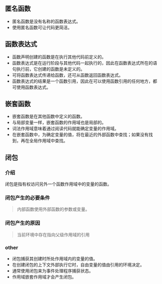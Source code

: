 ## 匿名函数

- 匿名函数是没有名称的函数表达式。
- 使用匿名函数可让代码更简洁。

## 函数表达式

- 函数声明创建的函数是在执行其他代码前定义的。
- 函数表达式是在运行阶段与其他代码一起执行的，因此在函数表达式所在的语句执行前，它创建的函数是未定义的。
- 可将函数表达式传递给函数，还可从函数返回函数表达式。
- 函数表达式的结果是一个函数引用，因此在可以使用函数引用的任何地方，都可使用函数表达式。

## 嵌套函数

- 嵌套函数是在其他函数中定义的函数。
- 与局部变量一样，嵌套函数的作用域也是局部的。
- 词法作用域意味着通过阅读代码就能确定变量的作用域。
- 在嵌套函数中，为确定变量的值，将在最近的外部函数中查找；如果没有找到，再在全局作用域中查找。

## 闭包

### 介绍

闭包是指有权访问另外一个函数作用域中的变量的函数。

### 闭包产生的必要条件

> 内部函数使用外部函数的参数或变量。

### 闭包产生的原因
> 当前环境中存在指向父级作用域的引用

### other

- 闭包捕获其创建时所处作用域内的变量的值。
- 在创建闭包的上下文外部执行它时，自由变量的值由引用的环境决定。
- 通常使用闭包来为事件处理程序捕获状态。
- 作用域嵌套作用域才会产生闭包。
